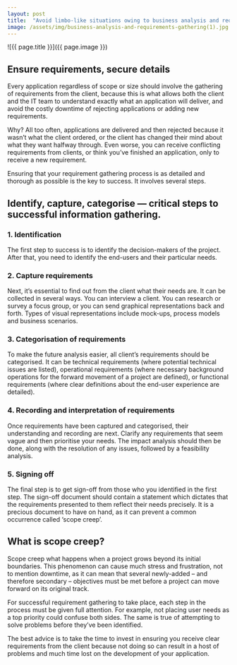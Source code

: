 ```yaml
---
layout: post
title:  "Avoid limbo-like situations owing to business analysis and requirements gathering"
image: /assets/img/business-analysis-and-requirements-gathering(1).jpg
---
```


![{{ page.title }}]({{ page.image }})


## Ensure requirements, secure details
Every application regardless of scope or size should involve the gathering of requirements from the client, because this is what allows both the client and the IT team to understand exactly what an application will deliver, and avoid the costly downtime of rejecting applications or adding new requirements.

Why? All too often, applications are delivered and then rejected because it wasn’t what the client ordered, or the client has changed their mind about what they want halfway through. Even worse, you can receive conflicting requirements from clients, or think you’ve finished an application, only to receive a new requirement.

Ensuring that your requirement gathering process is as detailed and thorough as possible is the key to success. It involves several steps.

## Identify, capture, categorise — critical steps to successful information gathering.
### 1. Identification

The first step to success is to identify the decision-makers of the project. After that, you need to identify the end-users and their particular needs.

### 2. Capture requirements

Next, it’s essential to find out from the client what their needs are. It can be collected in several ways. You can interview a client. You can research or survey a focus group, or you can send graphical representations back and forth. Types of visual representations include mock-ups, process models and business scenarios.

### 3. Categorisation of requirements

To make the future analysis easier, all client’s requirements should be categorised. It can be technical requirements (where potential technical issues are listed), operational requirements (where necessary background operations for the forward movement of a project are defined), or functional requirements (where clear definitions about the end-user experience are detailed).

### 4. Recording and interpretation of requirements

Once requirements have been captured and categorised, their understanding and recording are next. Clarify any requirements that seem vague and then prioritise your needs. The impact analysis should then be done, along with the resolution of any issues, followed by a feasibility analysis.

### 5. Signing off

The final step is to get sign-off from those who you identified in the first step. The sign-off document should contain a statement which dictates that the requirements presented to them reflect their needs precisely. It is a precious document to have on hand, as it can prevent a common occurrence called ‘scope creep’.

## What is scope creep?
Scope creep what happens when a project grows beyond its initial boundaries. This phenomenon can cause much stress and frustration, not to mention downtime, as it can mean that several newly-added – and therefore secondary – objectives must be met before a project can move forward on its original track.

For successful requirement gathering to take place, each step in the process must be given full attention. For example, not placing user needs as a top priority could confuse both sides. The same is true of attempting to solve problems before they’ve been identified.

The best advice is to take the time to invest in ensuring you receive clear requirements from the client because not doing so can result in a host of problems and much time lost on the development of your application.
